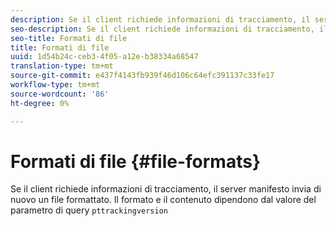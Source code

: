 ```yaml
---
description: Se il client richiede informazioni di tracciamento, il server manifesto invia di nuovo un file formattato. Il suo formato e il suo contenuto dipendono dal valore del parametro query pttrackingversion
seo-description: Se il client richiede informazioni di tracciamento, il server manifesto invia di nuovo un file formattato. Il suo formato e il suo contenuto dipendono dal valore del parametro query pttrackingversion
seo-title: Formati di file
title: Formati di file
uuid: 1d54b24c-ceb3-4f05-a12e-b38334a68547
translation-type: tm+mt
source-git-commit: e437f4143fb939f46d106c64efc391137c33fe17
workflow-type: tm+mt
source-wordcount: '86'
ht-degree: 0%

---
```



# Formati di file {#file-formats}

Se il client richiede informazioni di tracciamento, il server manifesto invia di nuovo un file formattato. Il formato e il contenuto dipendono dal valore del parametro di query `pttrackingversion`